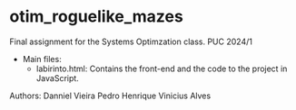 # otim_roguelike_mazes
 Final assignment for the Systems Optimzation class. PUC 2024/1

- Main files:
    - labirinto.html: Contains the front-end and the code to the project in JavaScript.

Authors:
    Danniel Vieira
    Pedro Henrique
    Vinicius Alves